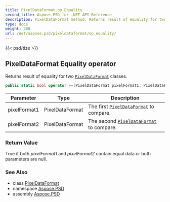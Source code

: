 ```yaml
---
title: PixelDataFormat.op_Equality
second_title: Aspose.PSD for .NET API Reference
description: PixelDataFormat method. Returns result of equality for two PixelDataFormat classes
type: docs
weight: 380
url: /net/aspose.psd/pixeldataformat/op_equality/
---
```

{{< psd/tize >}}
## PixelDataFormat Equality operator

Returns result of equality for two [`PixelDataFormat`](../) classes.

```csharp
public static bool operator ==(PixelDataFormat pixelFormat1, PixelDataFormat pixelFormat2)
```

| Parameter | Type | Description |
| --- | --- | --- |
| pixelFormat1 | PixelDataFormat | The first [`PixelDataFormat`](../) to compare. |
| pixelFormat2 | PixelDataFormat | The second [`PixelDataFormat`](../) to compare. |

### Return Value

True if both *pixelFormat1* and *pixelFormat2* contain equal data or both parameters are null.

### See Also

* class [PixelDataFormat](../)
* namespace [Aspose.PSD](../../pixeldataformat/)
* assembly [Aspose.PSD](../../../)


